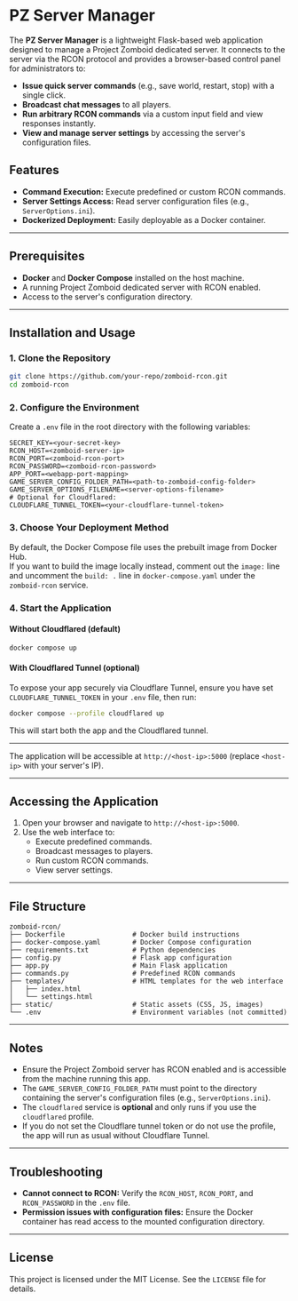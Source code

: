 # PZ Server Manager

The **PZ Server Manager** is a lightweight Flask-based web application designed to manage a Project Zomboid dedicated server. It connects to the server via the RCON protocol and provides a browser-based control panel for administrators to:

- **Issue quick server commands** (e.g., save world, restart, stop) with a single click.
- **Broadcast chat messages** to all players.
- **Run arbitrary RCON commands** via a custom input field and view responses instantly.
- **View and manage server settings** by accessing the server's configuration files.

## Features

- **Command Execution:** Execute predefined or custom RCON commands.
- **Server Settings Access:** Read server configuration files (e.g., `ServerOptions.ini`).
- **Dockerized Deployment:** Easily deployable as a Docker container.

---

## Prerequisites

- **Docker** and **Docker Compose** installed on the host machine.
- A running Project Zomboid dedicated server with RCON enabled.
- Access to the server's configuration directory.

---

## Installation and Usage

### 1. Clone the Repository
```bash
git clone https://github.com/your-repo/zomboid-rcon.git
cd zomboid-rcon
```

### 2. Configure the Environment
Create a `.env` file in the root directory with the following variables:

```properties
SECRET_KEY=<your-secret-key>
RCON_HOST=<zomboid-server-ip>
RCON_PORT=<zomboid-rcon-port>
RCON_PASSWORD=<zomboid-rcon-password>
APP_PORT=<webapp-port-mapping>
GAME_SERVER_CONFIG_FOLDER_PATH=<path-to-zomboid-config-folder>
GAME_SERVER_OPTIONS_FILENAME=<server-options-filename>
# Optional for Cloudflared:
CLOUDFLARE_TUNNEL_TOKEN=<your-cloudflare-tunnel-token>
```

### 3. Choose Your Deployment Method

By default, the Docker Compose file uses the prebuilt image from Docker Hub.  
If you want to build the image locally instead, comment out the `image:` line and uncomment the `build: .` line in `docker-compose.yaml` under the `zomboid-rcon` service.

### 4. Start the Application

#### Without Cloudflared (default)
```bash
docker compose up
```

#### With Cloudflared Tunnel (optional)
To expose your app securely via Cloudflare Tunnel, ensure you have set `CLOUDFLARE_TUNNEL_TOKEN` in your `.env` file, then run:
```bash
docker compose --profile cloudflared up
```
This will start both the app and the Cloudflared tunnel.

---

The application will be accessible at `http://<host-ip>:5000` (replace `<host-ip>` with your server's IP).

---

## Accessing the Application

1. Open your browser and navigate to `http://<host-ip>:5000`.
2. Use the web interface to:
   - Execute predefined commands.
   - Broadcast messages to players.
   - Run custom RCON commands.
   - View server settings.

---

## File Structure

```
zomboid-rcon/
├── Dockerfile                 # Docker build instructions
├── docker-compose.yaml        # Docker Compose configuration
├── requirements.txt           # Python dependencies
├── config.py                  # Flask app configuration
├── app.py                     # Main Flask application
├── commands.py                # Predefined RCON commands
├── templates/                 # HTML templates for the web interface
│   ├── index.html
│   └── settings.html
├── static/                    # Static assets (CSS, JS, images)
└── .env                       # Environment variables (not committed)
```

---

## Notes

- Ensure the Project Zomboid server has RCON enabled and is accessible from the machine running this app.
- The `GAME_SERVER_CONFIG_FOLDER_PATH` must point to the directory containing the server's configuration files (e.g., `ServerOptions.ini`).
- The `cloudflared` service is **optional** and only runs if you use the `cloudflared` profile.
- If you do not set the Cloudflare tunnel token or do not use the profile, the app will run as usual without Cloudflare Tunnel.

---

## Troubleshooting

- **Cannot connect to RCON:** Verify the `RCON_HOST`, `RCON_PORT`, and `RCON_PASSWORD` in the `.env` file.
- **Permission issues with configuration files:** Ensure the Docker container has read access to the mounted configuration directory.

---

## License

This project is licensed under the MIT License. See the `LICENSE` file for details.